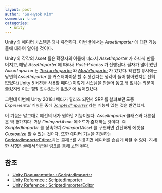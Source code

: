 ```yaml
---
layout: post
author: "Su-Hyeok Kim"
comments: true
categories:
  - unity
---
```


Unity 의 에디터 시스템은 꽤나 유연하다. 이번 글에서는 _AssetImporter_ 에 대한 기능들에 대하여 알아볼 것이다.

Unity 의 각각의 Asset 들은 확장자의 이름에 따라서 _AssetImporter_ 가 하나씩 만들어지고, 해당 _AssetImporter_ 에 따라서 _Post-Process_ 가 진행된다. 필자가 많이 봤던 _AssetImporter_ 는 [_TextureImporter_](https://docs.unity3d.com/ScriptReference/TextureImporter.html) 와 [_ModelImporter_](https://docs.unity3d.com/ScriptReference/ModelImporter.html) 가 있었다. 확인할 당시에는 당연히 _AssetImporter_ 를 커스터마이징 할 수 있겠다는 생각이 들어 찾아봤지만 전혀 없었다.(Unity 5 버젼을 사용할 때다.) 이렇게 시스템을 만들어 놓고 왜 없냐는 의문이 들었지만 이는 정말 할수있는게 없었기에 넘어갔었다.

그런데 이번에 Unity 2018.1 베타가 릴리즈 되면서 SRP 를 살펴보던 도중 _Expremental_ 기능들 중에 [_ScriptedImporter_]((https://docs.unity3d.com/2018.1/Documentation/Manual/ScriptedImporters.html)) 라는 기능이 있는 것을 발견했다.

이 기능은 말그대로 예전의 내가 원하던 기능이였다. _AssetImporter_ 클래스와 다른점은 딱 한가지다. 가상 _OnImportAsset_ 메소드가 존재하는 것이다. 즉 _ScriptedImporter_ 를 상속하여 _OnImportAsset_ 를 구현하면 간단하게 에셋을 _Customize_ 할 수 있는 것이다. 또한 에디터 기능을 지원하는 [ScriptedImporterEditor ](https://docs.unity3d.com/2018.1/Documentation/ScriptReference/Experimental.AssetImporters.ScriptedImporterEditor.html) 라는 클래스를 사용하면 에디터를 손쉽게 바꿀 수 있다. 자세한 사항은 글에서 언급된 링크를 통해 보면 된다.

## 참조
 - [Unity Documentation : ScriptedImporter ](https://docs.unity3d.com/2018.1/Documentation/Manual/ScriptedImporters.html)
 - [Unity Reference : ScriptedImporter](https://docs.unity3d.com/2018.1/Documentation/ScriptReference/Experimental.AssetImporters.ScriptedImporter.html)
 - [Unity Reference : ScriptedImporterEditor ](https://docs.unity3d.com/2018.1/Documentation/ScriptReference/Experimental.AssetImporters.ScriptedImporterEditor.html)
